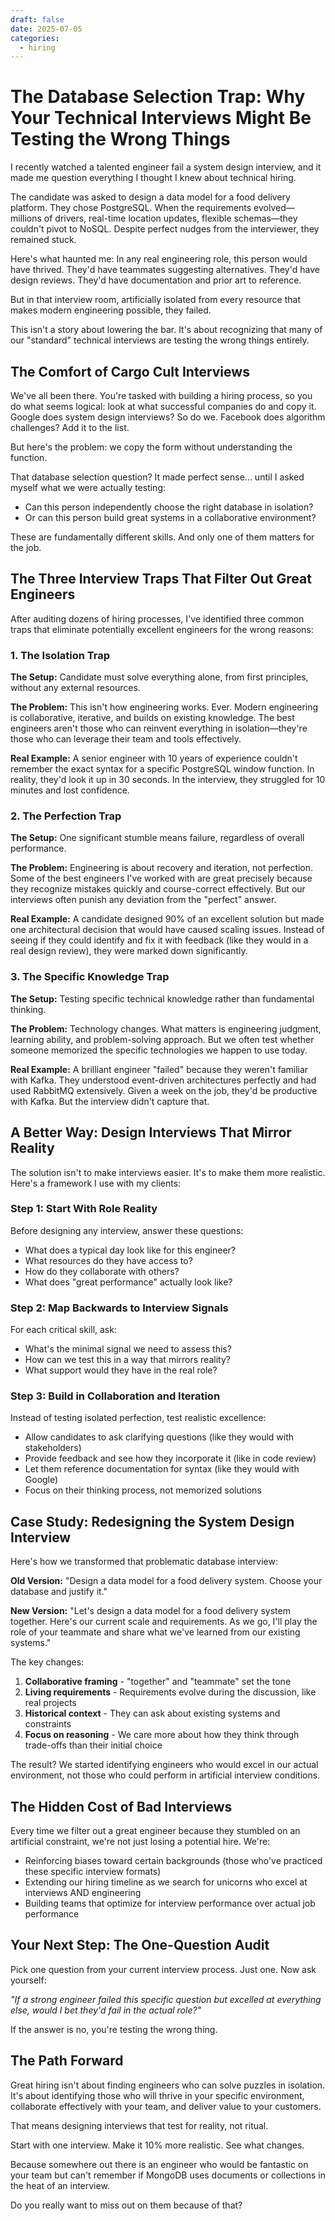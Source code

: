 ```yaml
---
draft: false
date: 2025-07-05
categories:
  - hiring
---
```

# The Database Selection Trap: Why Your Technical Interviews Might Be Testing the Wrong Things

I recently watched a talented engineer fail a system design interview, and it made me question everything I thought I knew about technical hiring.

The candidate was asked to design a data model for a food delivery platform. They chose PostgreSQL. When the requirements evolved—millions of drivers, real-time location updates, flexible schemas—they couldn't pivot to NoSQL. Despite perfect nudges from the interviewer, they remained stuck.

Here's what haunted me: In any real engineering role, this person would have thrived. They'd have teammates suggesting alternatives. They'd have design reviews. They'd have documentation and prior art to reference.

But in that interview room, artificially isolated from every resource that makes modern engineering possible, they failed.

This isn't a story about lowering the bar. It's about recognizing that many of our "standard" technical interviews are testing the wrong things entirely.

## The Comfort of Cargo Cult Interviews

We've all been there. You're tasked with building a hiring process, so you do what seems logical: look at what successful companies do and copy it. Google does system design interviews? So do we. Facebook does algorithm challenges? Add it to the list.

But here's the problem: we copy the form without understanding the function.

That database selection question? It made perfect sense... until I asked myself what we were actually testing:
- Can this person independently choose the right database in isolation?
- Or can this person build great systems in a collaborative environment?

These are fundamentally different skills. And only one of them matters for the job.

## The Three Interview Traps That Filter Out Great Engineers

After auditing dozens of hiring processes, I've identified three common traps that eliminate potentially excellent engineers for the wrong reasons:

### 1. The Isolation Trap

**The Setup:** Candidate must solve everything alone, from first principles, without any external resources.

**The Problem:** This isn't how engineering works. Ever. Modern engineering is collaborative, iterative, and builds on existing knowledge. The best engineers aren't those who can reinvent everything in isolation—they're those who can leverage their team and tools effectively.

**Real Example:** A senior engineer with 10 years of experience couldn't remember the exact syntax for a specific PostgreSQL window function. In reality, they'd look it up in 30 seconds. In the interview, they struggled for 10 minutes and lost confidence.

### 2. The Perfection Trap

**The Setup:** One significant stumble means failure, regardless of overall performance.

**The Problem:** Engineering is about recovery and iteration, not perfection. Some of the best engineers I've worked with are great precisely because they recognize mistakes quickly and course-correct effectively. But our interviews often punish any deviation from the "perfect" answer.

**Real Example:** A candidate designed 90% of an excellent solution but made one architectural decision that would have caused scaling issues. Instead of seeing if they could identify and fix it with feedback (like they would in a real design review), they were marked down significantly.

### 3. The Specific Knowledge Trap

**The Setup:** Testing specific technical knowledge rather than fundamental thinking.

**The Problem:** Technology changes. What matters is engineering judgment, learning ability, and problem-solving approach. But we often test whether someone memorized the specific technologies we happen to use today.

**Real Example:** A brilliant engineer "failed" because they weren't familiar with Kafka. They understood event-driven architectures perfectly and had used RabbitMQ extensively. Given a week on the job, they'd be productive with Kafka. But the interview didn't capture that.

## A Better Way: Design Interviews That Mirror Reality

The solution isn't to make interviews easier. It's to make them more realistic. Here's a framework I use with my clients:

### Step 1: Start With Role Reality

Before designing any interview, answer these questions:
- What does a typical day look like for this engineer?
- What resources do they have access to?
- How do they collaborate with others?
- What does "great performance" actually look like?

### Step 2: Map Backwards to Interview Signals

For each critical skill, ask:
- What's the minimal signal we need to assess this?
- How can we test this in a way that mirrors reality?
- What support would they have in the real role?

### Step 3: Build in Collaboration and Iteration

Instead of testing isolated perfection, test realistic excellence:
- Allow candidates to ask clarifying questions (like they would with stakeholders)
- Provide feedback and see how they incorporate it (like in code review)
- Let them reference documentation for syntax (like they would with Google)
- Focus on their thinking process, not memorized solutions

## Case Study: Redesigning the System Design Interview

Here's how we transformed that problematic database interview:

**Old Version:**
"Design a data model for a food delivery system. Choose your database and justify it."

**New Version:**
"Let's design a data model for a food delivery system together. Here's our current scale and requirements. As we go, I'll play the role of your teammate and share what we've learned from our existing systems."

The key changes:
1. **Collaborative framing** - "together" and "teammate" set the tone
2. **Living requirements** - Requirements evolve during the discussion, like real projects
3. **Historical context** - They can ask about existing systems and constraints
4. **Focus on reasoning** - We care more about how they think through trade-offs than their initial choice

The result? We started identifying engineers who would excel in our actual environment, not those who could perform in artificial interview conditions.

## The Hidden Cost of Bad Interviews

Every time we filter out a great engineer because they stumbled on an artificial constraint, we're not just losing a potential hire. We're:
- Reinforcing biases toward certain backgrounds (those who've practiced these specific interview formats)
- Extending our hiring timeline as we search for unicorns who excel at interviews AND engineering
- Building teams that optimize for interview performance over actual job performance

## Your Next Step: The One-Question Audit

Pick one question from your current interview process. Just one. Now ask yourself:

*"If a strong engineer failed this specific question but excelled at everything else, would I bet they'd fail in the actual role?"*

If the answer is no, you're testing the wrong thing.

## The Path Forward

Great hiring isn't about finding engineers who can solve puzzles in isolation. It's about identifying those who will thrive in your specific environment, collaborate effectively with your team, and deliver value to your customers.

That means designing interviews that test for reality, not ritual.

Start with one interview. Make it 10% more realistic. See what changes.

Because somewhere out there is an engineer who would be fantastic on your team but can't remember if MongoDB uses documents or collections in the heat of an interview.

Do you really want to miss out on them because of that?
